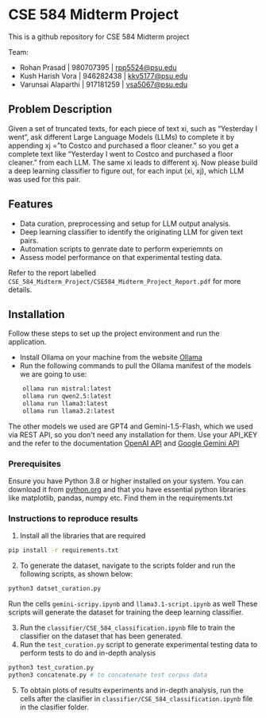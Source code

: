 # CSE 584 Midterm Project
This is a github repository for CSE 584 Midterm project

Team:
- Rohan Prasad | 980707395 | rpp5524@psu.edu
- Kush Harish Vora | 946282438 | kkv5177@psu.edu
- Varunsai Alaparthi | 917181259 | vsa5067@psu.edu 

## Problem Description
Given a set of truncated texts, for each piece of text xi, such as “Yesterday I went”, ask different Large Language Models (LLMs) to complete it by appending xj =”to Costco and purchased a floor cleaner.” so you get a complete text like “Yesterday I went to Costco and purchased a floor cleaner.” from each LLM. The same xi leads to different xj. Now please build a deep learning classifier to figure out, for each input (xi, xj), which LLM was used for this pair.

## Features
- Data curation, preprocessing and setup for LLM output analysis.
- Deep learning classifier to identify the originating LLM for given text pairs.
- Automation scripts to genrate date to perform experiemnts on 
- Assess model performance on that experimental testing data.

Refer to the report labelled `CSE_584_Midterm_Project/CSE584_Midterm_Project_Report.pdf` for more details.

## Installation
Follow these steps to set up the project environment and run the application.
- Install Ollama on your machine from the website [Ollama](https://ollama.com/)
- Run the following commands to pull the Ollama manifest of the models we are going to use:
```bash
    ollama run mistral:latest
    ollama run qwen2.5:latest
    ollama run llama3:latest
    ollama run llama3.2:latest
```
The other models we used are GPT4 and Gemini-1.5-Flash, which we used via REST API, so you don't need any installation for them. Use your API_KEY and the refer to the documentation [OpenAI API](https://platform.openai.com/docs/api-reference/making-requests) and [Google Gemini API](https://ai.google.dev/)

### Prerequisites
Ensure you have Python 3.8 or higher installed on your system. You can download it from [python.org](https://www.python.org/downloads/) and that you have essential python libraries like matplotlib, pandas, numpy etc. Find them in the requirements.txt


### Instructions to reproduce results

1. Install all the libraries that are required
```bash
pip install -r requirements.txt
```
2. To generate the dataset, navigate to the scripts folder and run the following scripts, as shown below:
```bash
python3 datset_curation.py
```
Run the cells `gemini-scripy.ipynb` and  `llama3.1-script.ipynb` as well
These scripts will generate the dataset for training the deep learning classifier.

3. Run the `classifier/CSE_584_classification.ipynb` file to train the classifier on the dataset that has been generated.
4. Run the `test_curation.py` script to generate experimental testing data to perform tests to do and in-depth analysis
```bash
python3 test_curation.py
python3 concatenate.py # to concatenate test corpus data
```
5. To obtain plots of results experiments and in-depth analysis, run the cells after the clasifier in `classifier/CSE_584_classification.ipynb` file in the clasifier folder.




